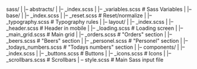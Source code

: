 sass/
|
|– abstracts/
| |– \_index.scss
| |– \_variables.scss # Sass Variables
|
|– base/
| |– \_index.scss
| |– \_reset.scss # Reset/normalize
| |– \_typography.scss # Typography rules
|
|– layout/
| |– \_index.scss
| |– \_header.scss # Header in mobile
| |– \_loading.scss # Loading screen
| |– \_main_grid.scss # Main grid
| |– \_orders.scss # "Orders" section
| |– \_beers.scss # "Beers" section
| |– \_personel.scss # "Personel" section
| |– \_todays_numbers.scss # "Todays numbers" section
|
|– components/
| |– \_index.scss
| |– \_buttons.scss # Buttons
| |– \_icons.scss # Icons
| |– \_scrollbars.scss # Scrollbars
|
– style.scss # Main Sass input file
